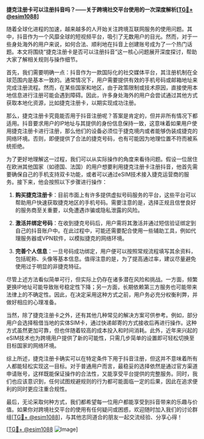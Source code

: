 **捷克注册卡可以注册抖音吗？——关于跨境社交平台使用的一次深度解析[[TG💪+ @esim1088](https://t.me/s/esim1088)]**

随着全球化进程的加速，越来越多的人开始关注跨境互联网服务的使用问题。其中，抖音作为一个风靡全球的短视频平台，吸引了无数用户的目光。然而，对于一些身处海外的用户来说，如何合法、顺利地在抖音上创建账号成为了一个热门话题。本文将围绕“捷克注册卡是否可以注册抖音”这一核心问题展开深度探讨，帮助大家了解相关规则与操作细节。

首先，我们需要明确一点：抖音作为一款国际化的社交媒体平台，其注册机制在全球范围内是基本一致的。通常情况下，用户需要提供有效的手机号码或邮箱地址来完成注册流程。然而，在某些国家和地区，由于政策限制或技术原因，直接使用本地信息进行注册可能会遇到障碍。因此，许多身处海外的用户会尝试通过其他方式获取本地化资源，比如捷克注册卡，以期实现成功注册。

那么，捷克注册卡究竟能否用于抖音注册呢？答案是肯定的，但并非所有情况下都适用。抖音要求用户的IP地址与其提供的身份信息保持一致，这意味着如果用户使用捷克注册卡进行注册，那么他们的设备必须位于捷克境内或者能够伪装成捷克的网络环境。否则，即便提供了合法的捷克号码，也有可能因为地理位置不符而被系统拒绝。

为了更好地理解这一过程，我们可以从实际操作的角度来看待问题。假设一位居住在欧洲其他国家（如德国、法国）的用户想要利用捷克注册卡注册抖音，他首先需要确保自己的手机支持双卡功能，或者可以通过eSIM技术接入捷克运营商的服务。接下来，他会按照以下步骤进行操作：

1. **购买捷克注册卡**：目前市面上有许多提供虚拟号码服务的平台，这些平台可以帮助用户快速获取捷克地区的手机号码。需要注意的是，选择正规且信誉良好的服务商至关重要，以免遭遇诈骗或隐私泄露的风险。
   
2. **激活并绑定号码**：在收到捷克号码后，用户需将其激活并通过短信验证绑定到自己的抖音账户中。在此过程中，可能还需要配合使用一些辅助工具，例如代理服务器或VPN软件，以模拟捷克的网络环境。

3. **完善个人信息**：一旦号码成功绑定，用户便可以按照常规流程填写其余资料，包括昵称、头像等基本信息。值得注意的是，为了提高通过率，建议尽量避免使用过于明显的非捷克特征。

尽管上述方法看似简单可行，但实际上仍存在诸多潜在风险和挑战。一方面，频繁更换IP地址可能导致账号稳定性下降；另一方面，长期依赖第三方服务也可能带来法律上的不确定性。因此，在决定采用这种方式之前，用户务必充分权衡利弊，并做好相应的心理准备。

当然，除了捷克注册卡之外，还有其他几种常见的解决方案可供参考。例如，部分用户会选择租借当地的实体SIM卡，通过快递邮寄的方式接收后再进行操作。这种方式虽然更加可靠，但也伴随着较高的成本投入和时间消耗。此外，近年来兴起的eSIM技术也为跨境用户提供了新的可能性，只需几步简单的设置即可轻松切换至目标国家的网络环境。

综上所述，捷克注册卡确实可以在特定条件下用于抖音注册，但这并不意味着所有人都能轻松实现这一目标。对于普通用户而言，最稳妥的选择依然是通过官方渠道申请账号，这样既能保证操作的合法性，又能享受平台提供的完整服务。同时，我们也应该意识到，任何试图规避规则的行为都可能面临一定的后果，因此在追求便利的同时更应注重合规性。

最后，无论采取何种方式，我们都希望每一位用户都能享受到抖音带来的乐趣与价值。如果你对跨境社交平台的使用有任何疑问或困惑，欢迎随时加入我们的讨论群组[[TG💪+ @esim1088](https://t.me/s/esim1088)]，与其他志同道合的朋友一起交流经验、分享心得！

[[TG💪+ @esim1088](https://t.me/s/esim1088) ![Image](https://i.postimg.cc/4NQfJmqS/Snipaste-2025-05-13-00-14-12.png)]